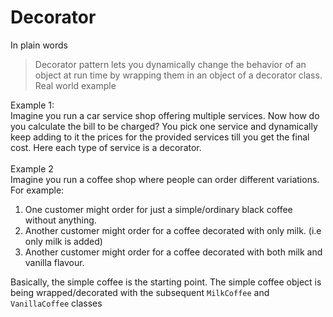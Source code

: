 # Decorator
In plain words
> Decorator pattern lets you dynamically change the behavior of an object at run time by wrapping them in an object of a decorator class.
Real world example

Example 1: <br>
Imagine you run a car service shop offering multiple services. Now how do you calculate the bill to be charged? You pick one service and dynamically keep adding to it the prices for the provided services till you get the final cost. Here each type of service is a decorator.
<br><br>Example 2<br>
Imagine you run a coffee shop where people can order different variations. For example: 
1) One customer might order for just a simple/ordinary black coffee without anything.
2) Another customer might order for a coffee decorated with only milk. (i.e only milk is added)
3) Another customer might order for a coffee decorated with both milk and vanilla flavour.

Basically, the simple coffee is the starting point. The simple coffee object is being wrapped/decorated with the subsequent `MilkCoffee` and `VanillaCoffee` classes

